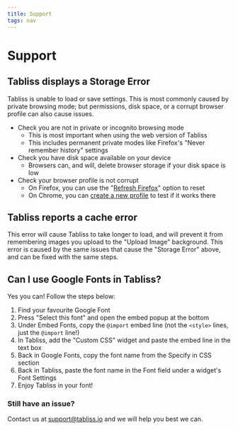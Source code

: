 ```yaml
---
title: Support
tags: nav
---
```


# Support

## Tabliss displays a Storage Error

Tabliss is unable to load or save settings. This is most commonly caused by
private browsing mode; but permissions, disk space, or a corrupt browser profile
can also cause issues.

- Check you are not in private or incognito browsing mode
  - This is most important when using the web version of Tabliss
  - This includes permanent private modes like Firefox's "Never remember
    history" settings
- Check you have disk space available on your device
  - Browsers can, and will, delete browser storage if your disk space is low
- Check your browser profile is not corrupt
  - On Firefox, you can use the
    "[Refresh Firefox](https://support.mozilla.org/en-US/kb/refresh-firefox-reset-add-ons-and-settings)"
    option to reset
  - On Chrome, you can
    [create a new profile](https://support.google.com/chrome/answer/2364824) to
    test if it works there

## Tabliss reports a cache error

This error will cause Tabliss to take longer to load, and will prevent it from
remembering images you upload to the "Upload Image" background. This error is
caused by the same issues that cause the "Storage Error" above, and can be fixed
with the same steps.

## Can I use Google Fonts in Tabliss?

Yes you can! Follow the steps below:

1. Find your favourite Google Font
1. Press "Select this font" and open the embed popup at the bottom
1. Under Embed Fonts, copy the `@import` embed line (not the `<style>` lines,
   just the `@import` line!)
1. In Tabliss, add the "Custom CSS" widget and paste the embed line in the text
   box
1. Back in Google Fonts, copy the font name from the Specify in CSS section
1. Back in Tabliss, paste the font name in the Font field under a widget's Font
   Settings
1. Enjoy Tabliss in your font!

### Still have an issue?

Contact us at [support@tabliss.io](mailto:support@tabliss.io) and we will help
you best we can.
